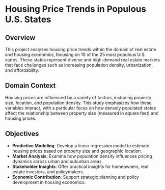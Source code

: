 # Housing Price Trends in Populous U.S. States

## Overview

This project analyzes housing price trends within the domain of real estate and housing economics, focusing on 10 of the 25 most populous U.S. states. These states represent diverse and high-demand real estate markets that face challenges such as increasing population density, urbanization, and affordability.

## Domain Context

Housing prices are influenced by a variety of factors, including property size, location, and population density. This study emphasizes how these variables interact, with a particular focus on how densely populated states affect the relationship between property size (measured in square feet) and housing prices.

## Objectives

- **Predictive Modeling**: Develop a linear regression model to estimate housing prices based on property size and geographic location.
- **Market Analysis**: Examine how population density influences pricing dynamics across urban and suburban areas.
- **Stakeholder Insights**: Offer practical insights for homeowners, real estate investors, and policymakers.
- **Economic Contribution**: Support strategic planning and policy development in housing economics.
